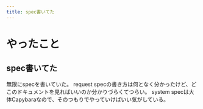 ```yaml
---
title: spec書いてた
---
```


# やったこと

## spec書いてた

無限にspecを書いていた。
request specの書き方は何となく分かったけど、どこのドキュメントを見ればいいのか分かりづらくてつらい。
system specは大体Capybaraなので、そのつもりでやっていけばいい気がしている。
